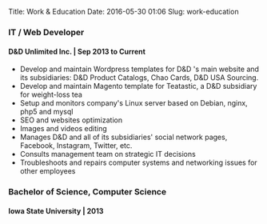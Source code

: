 Title: Work & Education
Date: 2016-05-30 01:06
Slug: work-education

### **IT / Web Developer**
#### D&D Unlimited Inc. | Sep 2013 to Current
- Develop and maintain Wordpress templates for D&D 's main website and its subsidiaries: D&D Product Catalogs, Chao Cards, D&D USA Sourcing.
- Develop and maintain Magento template for Teatastic, a D&D subsidiary for weight-loss tea 
- Setup and monitors company's Linux server based on Debian, nginx, php5 and mysql 
- SEO and websites optimization 
- Images and videos editing
- Manages D&D and all of its subsidiaries' social network pages, Facebook, Instagram, Twitter, etc.
- Consults management team on strategic IT decisions
- Troubleshoots and repairs computer systems and networking issues for other employees

### **Bachelor of Science, Computer Science**
#### Iowa State University | 2013
